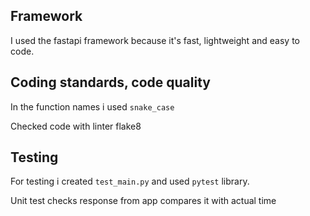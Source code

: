 ## Framework
I used the fastapi framework because it's fast, lightweight and easy to code.

## Coding standards, code quality
In the function names i used `snake_case`

Checked code with linter flake8

## Testing
For testing i created `test_main.py` and used `pytest` library.

Unit test checks response from app compares it with actual time

